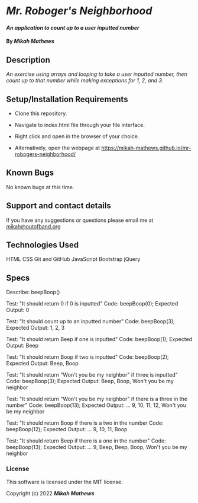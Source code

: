 # _Mr. Roboger's Neighborhood_

#### _An application to count up to a user inputted number_

#### By _**Mikah Mathews**_

## Description

_An exercise using arrays and looping to take a user inputted number, then count up to that number while making exceptions for 1, 2, and 3._

## Setup/Installation Requirements

* Clone this repository.
* Navigate to index.html file through your file interface.
* Right click and open in the browser of your choice.

* Alternatively, open the webpage at https://mikah-mathews.github.io/mr-robogers-neighborhood/

## Known Bugs

No known bugs at this time.

## Support and contact details

If you have any suggestions or questions please email me at mikah@outofband.org

## Technologies Used

HTML
CSS
Git and GitHub
JavaScript
Bootstrap
jQuery

## Specs
Describe: beepBoop()

Test: "It should return 0 if 0 is inputted"
Code: beepBoop(0);
Expected Output: 0

Test: "It should count up to an inputted number"
Code: beepBoop(3);
Expected Output: 1, 2, 3

Test: "It should return Beep if one is inputted"
Code: beepBoop(1);
Expected Output: Beep

Test: "It should return Boop if two is inputted"
Code: beepBoop(2);
Expected Output: Beep, Boop

Test: "It should return "Won't you be my neighbor" if three is inputted"
Code: beepBoop(3);
Expected Output: Beep, Boop, Won't you be my neighbor

Test: "It should return "Won't you be my neighbor" if there is a three in the number"
Code: beepBoop(13);
Expected Output: ... 9, 10, 11, 12, Won't you be my neighbor

Test: "It should return Boop if there is a two in the number
Code: beepBoop(12);
Expected Output: ... 9, 10, 11, Boop

Test: "It should return Beep if there is a one in the number"
Code: beepBoop(13);
Expected Output: ... 9, Beep, Beep, Boop, Won't you be my neighbor


### License

This software is licensed under the MIT license.

Copyright (c) 2022 **_Mikah Mathews_**
